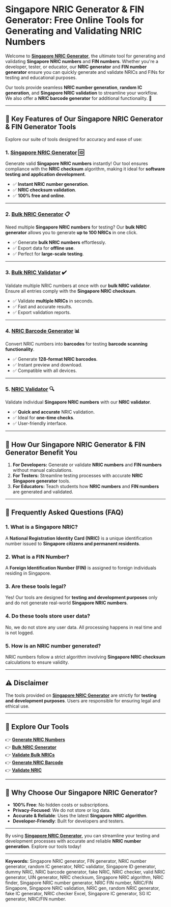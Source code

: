 # **Singapore NRIC Generator & FIN Generator: Free Online Tools for Generating and Validating NRIC Numbers**

Welcome to **[Singapore NRIC Generator](https://nricgenerator.com/)**, the ultimate tool for generating and validating **Singapore NRIC numbers** and **FIN numbers**. Whether you're a developer, tester, or educator, our **NRIC generator** and **FIN number generator** ensure you can quickly generate and validate NRICs and FINs for testing and educational purposes.

Our tools provide seamless **NRIC number generation**, **random IC generation**, and **Singapore NRIC validation** to streamline your workflow. We also offer a **NRIC barcode generator** for additional functionality. 🚀

---

## **🌟 Key Features of Our Singapore NRIC Generator & FIN Generator Tools**

Explore our suite of tools designed for accuracy and ease of use:

### 1. **[Singapore NRIC Generator](https://nricgenerator.com/) 🆔**
Generate valid **Singapore NRIC numbers** instantly! Our tool ensures compliance with the **NRIC checksum** algorithm, making it ideal for **software testing and application development**.

- ✅ **Instant NRIC number generation**.
- ✅ **NRIC checksum validation**.
- ✅ **100% free and online**.

---

### 2. **[Bulk NRIC Generator](https://nricgenerator.com/bulk-nric-generator/) 📋**
Need multiple **Singapore NRIC numbers** for testing? Our **bulk NRIC generator** allows you to generate **up to 100 NRICs** in one click.

- ✅ Generate **bulk NRIC numbers** effortlessly.
- ✅ Export data for **offline use**.
- ✅ Perfect for **large-scale testing**.

---

### 3. **[Bulk NRIC Validator](https://nricgenerator.com/bulk-nric-validator/) ✔️**
Validate multiple NRIC numbers at once with our **bulk NRIC validator**. Ensure all entries comply with the **Singapore NRIC checksum**.

- ✅ Validate **multiple NRICs** in seconds.
- ✅ Fast and accurate results.
- ✅ Export validation reports.

---

### 4. **[NRIC Barcode Generator](https://nricgenerator.com/nric-barcode-generator/) 📊**
Convert NRIC numbers into **barcodes** for testing **barcode scanning functionality**.

- ✅ Generate **128-format NRIC barcodes**.
- ✅ Instant preview and download.
- ✅ Compatible with all devices.

---

### 5. **[NRIC Validator](https://nricgenerator.com/nric-validator/) 🔍**
Validate individual **Singapore NRIC numbers** with our **NRIC validator**.

- ✅ **Quick and accurate** NRIC validation.
- ✅ Ideal for **one-time checks**.
- ✅ User-friendly interface.

---

## **🔧 How Our Singapore NRIC Generator & FIN Generator Benefit You**

1. **For Developers:** Generate or validate **NRIC numbers** and **FIN numbers** without manual calculations.
2. **For Testers:** Streamline testing processes with accurate **NRIC Singapore generator** tools.
3. **For Educators:** Teach students how **NRIC numbers** and **FIN numbers** are generated and validated.

---

## **📖 Frequently Asked Questions (FAQ)**

### **1. What is a Singapore NRIC?**
A **National Registration Identity Card (NRIC)** is a unique identification number issued to **Singapore citizens and permanent residents**.

### **2. What is a FIN Number?**
A **Foreign Identification Number (FIN)** is assigned to foreign individuals residing in Singapore.

### **3. Are these tools legal?**
Yes! Our tools are designed for **testing and development purposes** only and do not generate real-world **Singapore NRIC numbers**.

### **4. Do these tools store user data?**
No, we do not store any user data. All processing happens in real time and is not logged.

### **5. How is an NRIC number generated?**
NRIC numbers follow a strict algorithm involving **Singapore NRIC checksum** calculations to ensure validity.

---

## **⚠️ Disclaimer**

The tools provided on **[Singapore NRIC Generator](https://nricgenerator.com/)** are strictly for **testing and development purposes**. Users are responsible for ensuring legal and ethical use.

---

## **🔗 Explore Our Tools**

👉 **[Generate NRIC Numbers](https://nricgenerator.com/)**  
👉 **[Bulk NRIC Generator](https://nricgenerator.com/bulk-nric-generator/)**  
👉 **[Validate Bulk NRICs](https://nricgenerator.com/bulk-nric-validator/)**  
👉 **[Generate NRIC Barcode](https://nricgenerator.com/nric-barcode-generator/)**  
👉 **[Validate NRIC](https://nricgenerator.com/nric-validator/)**

---

## **🌟 Why Choose Our Singapore NRIC Generator?**

- **100% Free**: No hidden costs or subscriptions.
- **Privacy-Focused**: We do not store or log data.
- **Accurate & Reliable**: Uses the latest **Singapore NRIC algorithm**.
- **Developer-Friendly**: Built for developers and testers.

---

By using **[Singapore NRIC Generator](https://nricgenerator.com/)**, you can streamline your testing and development processes with accurate and reliable **NRIC number generation**. Explore our tools today!

---

**Keywords:** Singapore NRIC generator, FIN generator, NRIC number generator, random IC generator, NRIC validator, Singapore ID generator, dummy NRIC, NRIC barcode generator, fake NRIC, NRIC checker, valid NRIC generator, UIN generator, NRIC checksum, Singapore NRIC algorithm, NRIC finder, Singapore NRIC number generator, NRIC FIN number, NRIC/FIN Singapore, Singapore NRIC validation, NRIC gen, random NRIC generator, fake IC generator, NRIC checker Excel, Singapore IC generator, SG IC generator, NRIC/FIN number.

